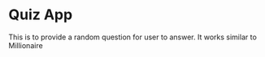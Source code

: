 # Quiz App

This is to provide a random question for user to answer. It works similar to Millionaire
